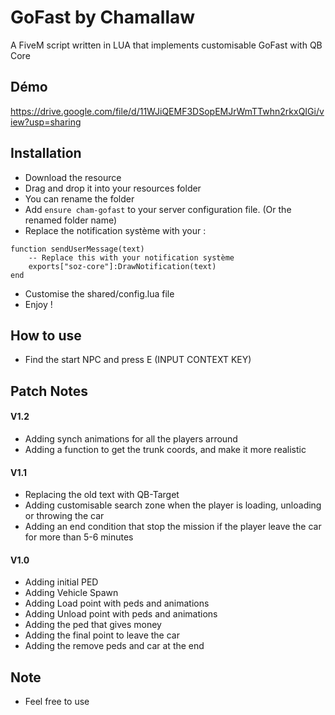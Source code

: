 # GoFast by Chamallaw
A FiveM script written in LUA that implements customisable GoFast with QB Core

## Démo
https://drive.google.com/file/d/11WJiQEMF3DSopEMJrWmTTwhn2rkxQIGi/view?usp=sharing

## Installation
* Download the resource
* Drag and drop it into your resources folder
* You can rename the folder
* Add ```ensure cham-gofast``` to your server configuration file. (Or the renamed folder name)
* Replace the notification système with your :
~~~
function sendUserMessage(text)
    -- Replace this with your notification système
    exports["soz-core"]:DrawNotification(text)
end
~~~
* Customise the shared/config.lua file
* Enjoy !

## How to use
* Find the start NPC and press E (INPUT CONTEXT KEY)

## Patch Notes
#### V1.2
* Adding synch animations for all the players arround
* Adding a function to get the trunk coords, and make it more realistic
#### V1.1
* Replacing the old text with QB-Target
* Adding customisable search zone when the player is loading, unloading or throwing the car
* Adding an end condition that stop the mission if the player leave the car for more than 5-6 minutes
#### V1.0
* Adding initial PED
* Adding Vehicle Spawn
* Adding Load point with peds and animations
* Adding Unload point with peds and animations
* Adding the ped that gives money
* Adding the final point to leave the car
* Adding the remove peds and car at the end

## Note
* Feel free to use 
